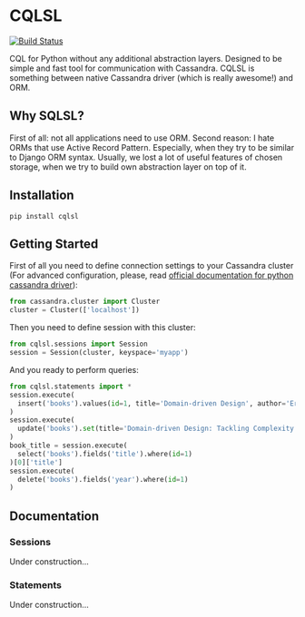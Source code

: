 # CQLSL
[![Build Status](https://travis-ci.org/drudim/cqlsl.svg?branch=master)](https://travis-ci.org/drudim/cqlsl)

CQL for Python without any additional abstraction layers. Designed to be simple and fast tool for communication with Cassandra. CQLSL is something between native Cassandra driver (which is really awesome!) and ORM.

## Why SQLSL?
First of all: not all applications need to use ORM. Second reason: I hate ORMs that use Active Record Pattern. Especially, when they try to be similar to Django ORM syntax. Usually, we lost a lot of useful features of chosen storage, when we try to build own abstraction layer on top of it.

## Installation
```
pip install cqlsl
```

## Getting Started
First of all you need to define connection settings to your Cassandra cluster (For advanced configuration, please, read [official documentation for python cassandra driver](https://datastax.github.io/python-driver/api/cassandra/cluster.html#cassandra.cluster.Cluster)):
```python
from cassandra.cluster import Cluster
cluster = Cluster(['localhost'])
```
Then you need to define session with this cluster:
```python
from cqlsl.sessions import Session
session = Session(cluster, keyspace='myapp')
```
And you ready to perform queries:
```python
from cqlsl.statements import *
session.execute(
  insert('books').values(id=1, title='Domain-driven Design', author='Eric Evans', year=2004)
)
session.execute(
  update('books').set(title='Domain-driven Design: Tackling Complexity...').where(id=1)
)
book_title = session.execute(
  select('books').fields('title').where(id=1)
)[0]['title']
session.execute(
  delete('books').fields('year').where(id=1)
)
```

## Documentation
### Sessions
Under construction...
### Statements
Under construction...
